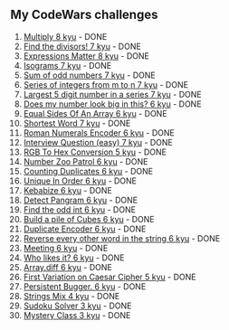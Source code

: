 ## My CodeWars challenges

1. [Multiply 8 kyu](https://www.codewars.com/kata/50654ddff44f800200000004) - DONE
2. [Find the divisors! 7 kyu](https://www.codewars.com/kata/544aed4c4a30184e960010f4) - DONE
3. [Expressions Matter 8 kyu](https://www.codewars.com/kata/5ae62fcf252e66d44d00008e) - DONE
4. [Isograms 7 kyu](https://www.codewars.com/kata/54ba84be607a92aa900000f1) - DONE
5. [Sum of odd numbers 7 kyu](https://www.codewars.com/kata/55fd2d567d94ac3bc9000064) - DONE
6. [Series of integers from m to n 7 kyu](https://www.codewars.com/kata/5841f680c5c9b092950001ae) - DONE
7. [Largest 5 digit number in a series 7 kyu](https://www.codewars.com/kata/51675d17e0c1bed195000001) - DONE
8. [Does my number look big in this? 6 kyu](https://www.codewars.com/kata/5287e858c6b5a9678200083c) - DONE
9. [Equal Sides Of An Array 6 kyu](https://www.codewars.com/kata/5679aa472b8f57fb8c000047) - DONE
10. [Shortest Word 7 kyu](https://www.codewars.com/kata/57cebe1dc6fdc20c57000ac9) - DONE
11. [Roman Numerals Encoder 6 kyu](https://www.codewars.com/kata/51b62bf6a9c58071c600001b) - DONE
12. [Interview Question (easy) 7 kyu](https://www.codewars.com/kata/5b358a1e228d316283001892) - DONE
13. [RGB To Hex Conversion 5 kyu](https://www.codewars.com/kata/513e08acc600c94f01000001) - DONE
14. [Number Zoo Patrol 6 kyu](https://www.codewars.com/kata/5276c18121e20900c0000235) - DONE
15. [Counting Duplicates 6 kyu](https://www.codewars.com/kata/54bf1c2cd5b56cc47f0007a1) - DONE
16. [Unique In Order 6 kyu](https://www.codewars.com/kata/54e6533c92449cc251001667) - DONE
17. [Kebabize 6 kyu](https://www.codewars.com/kata/57f8ff867a28db569e000c4a) - DONE
18. [Detect Pangram 6 kyu](https://www.codewars.com/kata/545cedaa9943f7fe7b000048) - DONE
19. [Find the odd int 6 kyu](https://www.codewars.com/kata/54da5a58ea159efa38000836) - DONE
20. [Build a pile of Cubes 6 kyu](https://www.codewars.com/kata/5592e3bd57b64d00f3000047) - DONE
21. [Duplicate Encoder 6 kyu](https://www.codewars.com/kata/54b42f9314d9229fd6000d9c) - DONE
22. [Reverse every other word in the string 6 kyu](https://www.codewars.com/kata/58d76854024c72c3e20000de) - DONE
23. [Meeting 6 kyu](https://www.codewars.com/kata/59df2f8f08c6cec835000012) - DONE
24. [Who likes it? 6 kyu](https://www.codewars.com/kata/5266876b8f4bf2da9b000362) - DONE
25. [Array.diff 6 kyu](https://www.codewars.com/kata/523f5d21c841566fde000009) - DONE
26. [First Variation on Caesar Cipher 5 kyu](https://www.codewars.com/kata/5508249a98b3234f420000fb) - DONE
27. [Persistent Bugger. 6 kyu](https://www.codewars.com/kata/55bf01e5a717a0d57e0000ec) - DONE
28. [Strings Mix 4 kyu](https://www.codewars.com/kata/5629db57620258aa9d000014) - DONE
29. [Sudoku Solver 3 kyu](https://www.codewars.com/kata/5296bc77afba8baa690002d7) - DONE
30. [Mystery Class 3 kyu](https://www.codewars.com/kata/5d7169ce7bf8d000180c7fe9) - DONE

